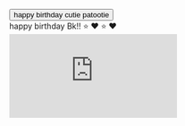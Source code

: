 <!DOCTYPE html>
<html lang="en">
<head>
<meta charset="UTF-8" />
<meta name="viewport" content="width=device-width, initial-scale=1" />
<title>Happy Birthday Bk!</title>
<style>
  @import url('https://fonts.googleapis.com/css2?family=Poppins:wght@600&display=swap');

  html, body {
    margin: 0;
    padding: 0;
    height: 100%;
    font-family: 'Poppins', sans-serif;
    overflow: hidden;
    background: white;
  }

  #landing {
    height: 100vh;
    display: flex;
    justify-content: center;
    align-items: center;
    background: white;
  }

  #birthday-button {
    background: #e63946;
    border: none;
    border-radius: 15px;
    color: white;
    font-size: 2.5rem;
    padding: 1.5rem 3rem;
    cursor: pointer;
    box-shadow: 0 8px 15px rgba(230, 57, 70, 0.4);
    transition: background 0.3s ease;
  }

  #birthday-button:hover {
    background: #d62828;
  }

  #main {
    display: none;
    position: relative;
    height: 100vh;
    background: linear-gradient(135deg, #a8edea 0%, #fed6e3 100%);
    overflow: hidden;
    color: #333;
    text-align: center;
    padding-top: 3rem;
  }

  #message {
    position: relative;
    font-size: 3rem;
    font-weight: 700;
    margin-bottom: 2rem;
    color: #222;
    text-shadow: 0 0 8px #f72585, 0 0 15px #720026;
  }

  /* Stars and hearts around message */
  .decor {
    position: absolute;
    font-size: 1.5rem;
    color: #f72585;
    animation: twinkle 3s infinite ease-in-out;
  }

  @keyframes twinkle {
    0%, 100% {opacity: 1;}
    50% {opacity: 0.3;}
  }

  /* Randomly position stars and hearts */
  #decor1 { top: 60px; left: 40%; animation-delay: 0s; }
  #decor2 { top: 110px; right: 38%; animation-delay: 1s; }
  #decor3 { top: 50px; left: 48%; animation-delay: 2s; }
  #decor4 { top: 120px; right: 45%; animation-delay: 2.5s; }

  /* Dolphin swimming animation */
  .dolphin {
    position: absolute;
    width: 120px;
    height: 60px;
    background: url('https://i.imgur.com/6W7GztZ.png') no-repeat center/contain;
    animation-timing-function: linear;
  }

  /* Multiple dolphins with different paths */
  #dolphin1 {
    top: 60vh;
    left: -150px;
    animation: swimRight 20s linear infinite;
  }
  #dolphin2 {
    top: 40vh;
    left: -200px;
    animation: swimRight 25s linear infinite;
    animation-delay: 5s;
  }
  #dolphin3 {
    top: 75vh;
    left: -170px;
    animation: swimRight 30s linear infinite;
    animation-delay: 10s;
  }

  @keyframes swimRight {
    0% { left: -150px; transform: scaleX(1) translateY(0);}
    50% { transform: scaleX(1) translateY(10px);}
    100% { left: 110vw; transform: scaleX(1) translateY(0);}
  }

  /* Water splashes */
  .splash {
    position: absolute;
    width: 50px;
    height: 50px;
    background: url('https://i.imgur.com/bUzQ7lh.png') no-repeat center/contain;
    opacity: 0.6;
    animation: splashAnim 4s ease-in-out infinite;
  }

  /* Different positions for splashes */
  #splash1 { top: 70vh; left: 30vw; animation-delay: 0s; }
  #splash2 { top: 80vh; left: 50vw; animation-delay: 2s; }
  #splash3 { top: 60vh; left: 70vw; animation-delay: 3s; }

  @keyframes splashAnim {
    0%, 100% {opacity: 0.6;}
    50% {opacity: 0;}
  }

  /* Hearts */
  .heart {
    position: absolute;
    width: 50px;
    height: 50px;
    background: url('https://i.imgur.com/R1HxRPr.png') no-repeat center/contain;
    animation: floatUp 8s linear infinite;
  }

  #heart1 {
    bottom: 5vh;
    left: 20vw;
    animation-delay: 0s;
  }
  #heart2 {
    bottom: 10vh;
    left: 65vw;
    animation-delay: 3s;
  }

  @keyframes floatUp {
    0% {transform: translateY(0);}
    100% {transform: translateY(-100vh);}
  }

  /* YouTube player style - hidden controls */
  #music {
    position: fixed;
    bottom: 10px;
    right: 10px;
    width: 300px;
    height: 170px;
    border-radius: 12px;
    box-shadow: 0 0 15px rgba(0,0,0,0.3);
  }
</style>
</head>
<body>
<div id="landing">
  <button id="birthday-button">happy birthday cutie patootie</button>
</div>

<div id="main">
  <div id="message">
    happy birthday Bk!!
    <span id="decor1" class="decor">⭐</span>
    <span id="decor2" class="decor">❤️</span>
    <span id="decor3" class="decor">⭐</span>
    <span id="decor4" class="decor">❤️</span>
  </div>

  <!-- Dolphins -->
  <div id="dolphin1" class="dolphin"></div>
  <div id="dolphin2" class="dolphin"></div>
  <div id="dolphin3" class="dolphin"></div>

  <!-- Water splashes -->
  <div id="splash1" class="splash"></div>
  <div id="splash2" class="splash"></div>
  <div id="splash3" class="splash"></div>

  <!-- Hearts -->
  <div id="heart1" class="heart"></div>
  <div id="heart2" class="heart"></div>

  <!-- YouTube live music embed -->
  <iframe id="music" src="https://www.youtube.com/embed/9vH5ZBh1-_g?autoplay=1&loop=1&playlist=9vH5ZBh1-_g&controls=0&mute=0" frameborder="0" allow="autoplay; encrypted-media" allowfullscreen></iframe>
</div>

<script>
  const button = document.getElementById('birthday-button');
  const landing = document.getElementById('landing');
  const main = document.getElementById('main');

  button.addEventListener('click', () => {
    landing.style.display = 'none';
    main.style.display = 'block';
  });
</script>
</body>
</html>
